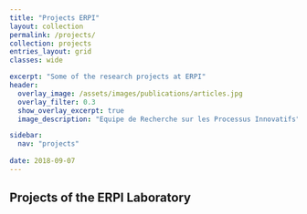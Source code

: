```yaml
---
title: "Projects ERPI"
layout: collection
permalink: /projects/
collection: projects
entries_layout: grid
classes: wide

excerpt: "Some of the research projects at ERPI"
header:
  overlay_image: /assets/images/publications/articles.jpg
  overlay_filter: 0.3
  show_overlay_excerpt: true 
  image_description: "Equipe de Recherche sur les Processus Innovatifs"

sidebar:
  nav: "projects"
  
date: 2018-09-07
---
```


## Projects of the ERPI Laboratory



